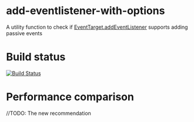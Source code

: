 # add-eventlistener-with-options
A utility function to check if [EventTarget.addEventListener](https://developer.mozilla.org/en-US/docs/Web/API/EventTarget/addEventListener) supports adding passive events

# Build status
[![Build Status](https://travis-ci.org/addi90/add-eventlistener-with-options.svg?branch=master)](https://travis-ci.org/addi90/add-eventlistener-with-options)

# Performance comparison
//TODO: The new recommendation 

